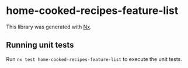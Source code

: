 # home-cooked-recipes-feature-list

This library was generated with [Nx](https://nx.dev).

## Running unit tests

Run `nx test home-cooked-recipes-feature-list` to execute the unit tests.
